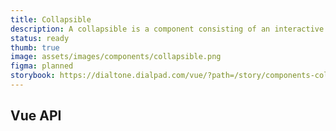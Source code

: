 ```yaml
---
title: Collapsible
description: A collapsible is a component consisting of an interactive anchor that toggled the expandable/collapsible element.
status: ready
thumb: true
image: assets/images/components/collapsible.png
figma: planned
storybook: https://dialtone.dialpad.com/vue/?path=/story/components-collapsible--default
---
```


<code-well-header>
  <div>
    <dt-collapsible
      class="d-fc-primary"
      anchorText="Label 1"
      maxWidth="340px"
      initial-focus-element="first"
      >
      <template #content>
        <div class="d-ta-center d-ba d-bc-gold-400 d-bgc-gold-100 d-bas-dotted d-baw2 d-p8 d-code--sm">(content slot)</div>
      </template>
    </dt-collapsible>
    <dt-collapsible
      anchorText="Label 2"
      maxWidth="340px"
      initial-focus-element="first"
    >
      <template #content>
        <div class="d-ta-center d-ba d-bc-gold-400 d-bgc-gold-100 d-bas-dotted d-baw2 d-p8 d-code--sm">(content slot)</div>
      </template>
    </dt-collapsible>
  </div>
</code-well-header>

## Vue API

<component-vue-api component-name="collapsible" />
